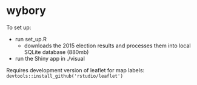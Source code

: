 # wybory

To set up:
* run set_up.R
  * downloads the 2015 election results and processes them into local SQLite database (880mb)
* run the Shiny app in ./visual

Requires development version of leaflet for map labels:
`devtools::install_github('rstudio/leaflet')`
